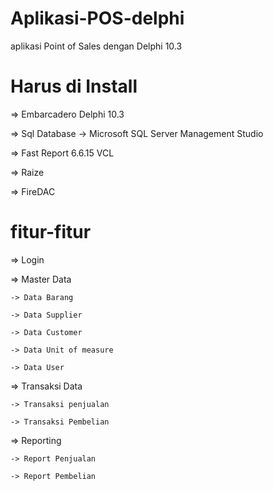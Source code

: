 # Aplikasi-POS-delphi
aplikasi Point of Sales dengan Delphi 10.3 

# Harus di Install
=> Embarcadero Delphi 10.3 

=> Sql Database -> Microsoft SQL Server Management Studio

=> Fast Report 6.6.15 VCL

=> Raize

=> FireDAC

# fitur-fitur

=> Login

=> Master Data

    -> Data Barang
    
    -> Data Supplier
    
    -> Data Customer
    
    -> Data Unit of measure
    
    -> Data User
    
=> Transaksi Data

    -> Transaksi penjualan
    
    -> Transaksi Pembelian
  
=> Reporting

    -> Report Penjualan
    
    -> Report Pembelian
